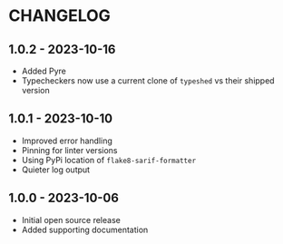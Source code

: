 # CHANGELOG

## 1.0.2 - 2023-10-16

* Added Pyre
* Typecheckers now use a current clone of `typeshed` vs their shipped version

## 1.0.1 - 2023-10-10

* Improved error handling
* Pinning for linter versions
* Using PyPi location of `flake8-sarif-formatter`
* Quieter log output

## 1.0.0 - 2023-10-06

* Initial open source release
* Added supporting documentation
